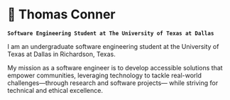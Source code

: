 # 🦾 Thomas Conner

**`Software Engineering Student at The University of Texas at Dallas`**

I am an undergraduate software engineering student at the University of Texas at Dallas in Richardson, Texas.

My mission as a software engineer is to develop accessible solutions that empower communities, leveraging technology to tackle real-world challenges—through research and software projects— while striving for technical and ethical excellence.

